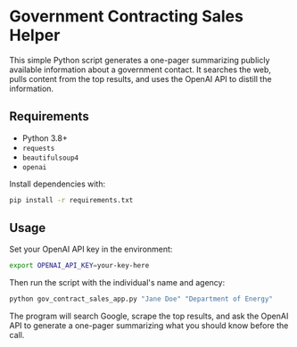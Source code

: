 # Government Contracting Sales Helper

This simple Python script generates a one-pager summarizing publicly available information about a government contact. It searches the web, pulls content from the top results, and uses the OpenAI API to distill the information.

## Requirements

- Python 3.8+
- `requests`
- `beautifulsoup4`
- `openai`

Install dependencies with:

```bash
pip install -r requirements.txt
```

## Usage

Set your OpenAI API key in the environment:

```bash
export OPENAI_API_KEY=your-key-here
```

Then run the script with the individual's name and agency:

```bash
python gov_contract_sales_app.py "Jane Doe" "Department of Energy"
```

The program will search Google, scrape the top results, and ask the OpenAI API to generate a one-pager summarizing what you should know before the call.

